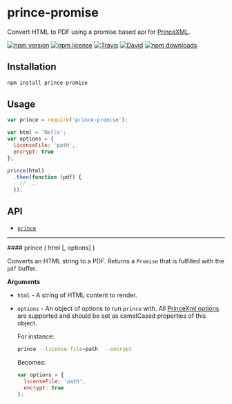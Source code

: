 # prince-promise

Convert HTML to PDF using a promise based api for [PrinceXML](http://www.princexml.com/).

[![npm version](https://img.shields.io/npm/v/prince-promise.svg)](https://www.npmjs.com/package/prince-promise)
[![npm license](https://img.shields.io/npm/l/prince-promise.svg)](https://www.npmjs.com/package/prince-promise)
[![Travis](https://img.shields.io/travis/panosoft/prince-promise.svg)](https://travis-ci.org/panosoft/prince-promise)
[![David](https://img.shields.io/david/panosoft/prince-promise.svg)](https://david-dm.org/panosoft/prince-promise)
[![npm downloads](https://img.shields.io/npm/dm/prince-promise.svg)](https://www.npmjs.com/package/prince-promise)

## Installation

```sh
npm install prince-promise
```

## Usage

```js
var prince = require('prince-promise');

var html = 'Hello';
var options = {
  licenseFile: 'path',
  encrypt: true
};

prince(html)
  .then(function (pdf) {
    // ...
  });
```

## API

- [`prince`](#prince)

---

<a name="prince"/>
#### prince ( html [, options] )

Converts an HTML string to a PDF. Returns a `Promise` that is fulfilled with the `pdf` buffer.

__Arguments__
- `html` - A string of HTML content to render.
- `options` - An object of options to run `prince` with. All [PrinceXml options](http://www.princexml.com/doc/command-line/) are supported and should be set as camelCased properties of this object.

  For instance:

  ```sh
  prince --license-file=path  --encrypt
  ```

  Becomes:

  ```js
  var options = {
    licenseFile: 'path',
    encrypt: true
  };
  ```

